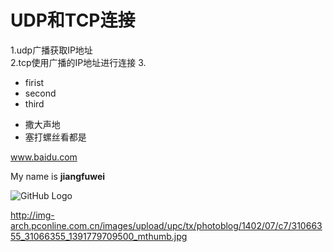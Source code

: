 # UDP和TCP连接
1.udp广播获取IP地址   
2.tcp使用广播的IP地址进行连接
3.
* firist
* second
* third

- 撒大声地
- 塞打螺丝看都是

www.baidu.com

My name is **jiangfuwei**

![GitHub Logo](http://img-arch.pconline.com.cn/images/upload/upc/tx/photoblog/1402/07/c7/31066355_31066355_1391779709500_mthumb.jpg)

http://img-arch.pconline.com.cn/images/upload/upc/tx/photoblog/1402/07/c7/31066355_31066355_1391779709500_mthumb.jpg
